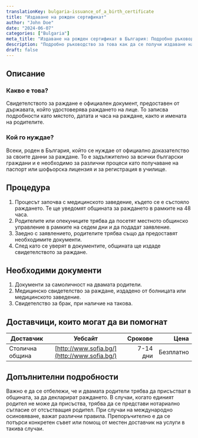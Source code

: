```yaml
---
translationKey: bulgaria-issuance_of_a_birth_certificate
title: "Издаване на рожден сертификат"
author: "John Doe"
date: "2024-06-07"
categories: ["Bulgaria"]
meta_title: "Издаване на рожден сертификат в България: Подробно ръководство"
description: "Подробно ръководство за това как да се получи издаване на рожден сертификат в България. Определяме стъпките, необходимите документи и разходите, свързани с това."
draft: false
---
```


## Описание

### Какво е това?
Свидетелството за раждане е официален документ, предоставен от държавата, който удостоверява раждането на лице. То записва подробности като мястото, датата и часа на раждане, както и имената на родителите.

### Кой го нуждае?
Всеки, роден в България, който се нуждае от официално доказателство за своите данни за раждане. То е задължително за всички български граждани и е необходимо за различни процеси като получаване на паспорт или шофьорска лицензия и за регистрация в училище.

## Процедура

1. Процесът започва с медицинското заведение, където се е състояло раждането. Те ще уведомят общината за раждането в рамките на 48 часа.
2. Родителите или опекуниците трябва да посетят местното общинско управление в рамките на седем дни и да подадат заявление.
3. Заедно с заявлението, родителите трябва също да предоставят необходимите документи.
4. След като се уверят в документите, общината ще издаде свидетелството за раждане.

## Необходими документи

1. Документи за самоличност на двамата родители.
2. Медицинско свидетелство за раждане, издадено от болницата или медицинското заведение.
3. Свидетелство за брак, при наличие на такова.

## Доставчици, които могат да ви помогнат

| Доставчик        |     Уебсайт        |     Срокове |     Цена  |
| --------------- |:-------------:| -------------:| -------------: |
| Столична община | [http://www.sofia.bg/](http://www.sofia.bg/) | 7-14 дни | Безплатно |

## Допълнителни подробности

Важно е да се отбележи, че и двамата родители трябва да присъстват в общината, за да декларират раждането. В случаи, когато единият родител не може да присъства, трябва да се представи нотариално съгласие от отсъстващия родител. При случаи на международно осиновяване, важат различни правила. Препоръчително е да се потърси конкретен съвет или помощ от местен доставчик на услуги в такива случаи.